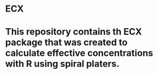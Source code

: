 # ECX
# This repository contains th ECX package that was created to calculate effective concentrations with R using spiral platers.
